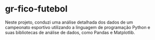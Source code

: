 # gr-fico-futebol
Neste projeto, conduzi uma análise detalhada dos dados de um campeonato esportivo utilizando a linguagem de programação Python e suas bibliotecas de análise de dados, como Pandas e Matplotlib.
